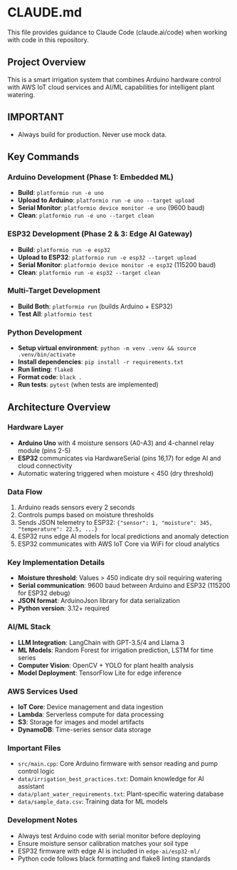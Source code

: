# CLAUDE.md

This file provides guidance to Claude Code (claude.ai/code) when working with code in this repository.

## Project Overview

This is a smart irrigation system that combines Arduino hardware control with AWS IoT cloud services and AI/ML capabilities for intelligent plant watering.

## IMPORTANT

- Always build for production. Never use mock data.

## Key Commands

### Arduino Development (Phase 1: Embedded ML)

- **Build**: `platformio run -e uno`
- **Upload to Arduino**: `platformio run -e uno --target upload`
- **Serial Monitor**: `platformio device monitor -e uno` (9600 baud)
- **Clean**: `platformio run -e uno --target clean`

### ESP32 Development (Phase 2 & 3: Edge AI Gateway)

- **Build**: `platformio run -e esp32`
- **Upload to ESP32**: `platformio run -e esp32 --target upload`
- **Serial Monitor**: `platformio device monitor -e esp32` (115200 baud)
- **Clean**: `platformio run -e esp32 --target clean`

### Multi-Target Development

- **Build Both**: `platformio run` (builds Arduino + ESP32)
- **Test All**: `platformio test`

### Python Development

- **Setup virtual environment**: `python -m venv .venv && source .venv/bin/activate`
- **Install dependencies**: `pip install -r requirements.txt`
- **Run linting**: `flake8`
- **Format code**: `black .`
- **Run tests**: `pytest` (when tests are implemented)

## Architecture Overview

### Hardware Layer

- **Arduino Uno** with 4 moisture sensors (A0-A3) and 4-channel relay module (pins 2-5)
- **ESP32** communicates via HardwareSerial (pins 16,17) for edge AI and cloud connectivity
- Automatic watering triggered when moisture < 450 (dry threshold)

### Data Flow

1. Arduino reads sensors every 2 seconds
2. Controls pumps based on moisture thresholds
3. Sends JSON telemetry to ESP32: `{"sensor": 1, "moisture": 345, "temperature": 22.5, ...}`
4. ESP32 runs edge AI models for local predictions and anomaly detection
5. ESP32 communicates with AWS IoT Core via WiFi for cloud analytics

### Key Implementation Details

- **Moisture threshold**: Values > 450 indicate dry soil requiring watering
- **Serial communication**: 9600 baud between Arduino and ESP32 (115200 for ESP32 debug)
- **JSON format**: ArduinoJson library for data serialization
- **Python version**: 3.12+ required

### AI/ML Stack

- **LLM Integration**: LangChain with GPT-3.5/4 and Llama 3
- **ML Models**: Random Forest for irrigation prediction, LSTM for time series
- **Computer Vision**: OpenCV + YOLO for plant health analysis
- **Model Deployment**: TensorFlow Lite for edge inference

### AWS Services Used

- **IoT Core**: Device management and data ingestion
- **Lambda**: Serverless compute for data processing
- **S3**: Storage for images and model artifacts
- **DynamoDB**: Time-series sensor data storage

### Important Files

- `src/main.cpp`: Core Arduino firmware with sensor reading and pump control logic
- `data/irrigation_best_practices.txt`: Domain knowledge for AI assistant
- `data/plant_water_requirements.txt`: Plant-specific watering database
- `data/sample_data.csv`: Training data for ML models

### Development Notes

- Always test Arduino code with serial monitor before deploying
- Ensure moisture sensor calibration matches your soil type
- ESP32 firmware with edge AI is included in `edge-ai/esp32-ml/`
- Python code follows black formatting and flake8 linting standards
